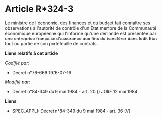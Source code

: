 # Article R*324-3

Le ministre de l'économie, des finances et du budget fait connaître ses observations à l'autorité de contrôle d'un Etat
membre de la Communauté économique européenne qui l'informe qu'une demande est présentée par une entreprise française
d'assurance aux fins de transférer dans ledit Etat tout ou partie de son portefeuille de contrats.

**Liens relatifs à cet article**

_Codifié par_:

  - Décret n°76-666 1976-07-16

_Modifié par_:

  - Décret n°84-349 du 9 mai 1984 - art. 20 () JORF 12 mai 1984

**Liens**:

  - SPEC_APPLI: Décret n°84-349 du 9 mai 1984 - art. 36 (V)
